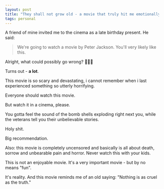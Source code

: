 ```yaml
---
layout: post
title: "They shall not grow old - a movie that truly hit me emotionally"
tags: personal
---
```


A friend of mine invited me to the cinema as a late birthday present. He said:

> We're going to watch a movie by Peter Jackson. You'll very likely like this.

Alright, what could possibly go wrong? 🤷🏻‍♂️

Turns out - **a lot**.

This movie is so scary and devastating, i cannot remember when i last experienced something so utterly horrifying.

Everyone should watch this movie.

But watch it in a cinema, please.

You gotta feel the sound of the  bomb shells exploding right next you, while the veterans tell you their unbelievable stories.

Holy shit.

Big recommendation.

Also: this movie is completely uncensored and basically is all about death, sorrow and unbearable pain and horror.
Never watch this with your kids.

This is not an enjoyable movie. It's a very important movie - but by no means "fun".

It's reality. And this movie reminds me of an old saying: "Nothing is as cruel as the truth."

